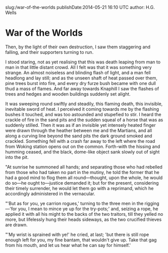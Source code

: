 slug:/war-of-the-worlds
publishDate:2014-05-21 16:10 UTC
author: H.G. Wells

War of the Worlds
============================

Then, by the light of their own destruction, I saw them staggering and falling, and their supporters turning to run.

I stood staring, not as yet realising that this was death leaping from man to man in that little distant crowd.  All I felt was that it was something very strange.  An almost noiseless and blinding flash of light, and a man fell headlong and lay still; and as the unseen shaft of heat passed over them, pine trees burst into fire, and every dry furze bush became with one dull thud a mass of flames.  And far away towards Knaphill I saw the flashes of trees and hedges and wooden buildings suddenly set alight.

It was sweeping round swiftly and steadily, this flaming death, this invisible, inevitable sword of heat.  I perceived it coming towards me by the flashing bushes it touched, and was too astounded and stupefied to stir.  I heard the crackle of fire in the sand pits and the sudden squeal of a horse that was as suddenly stilled.  Then it was as if an invisible yet intensely heated finger were drawn through the heather between me and the Martians, and all along a curving line beyond the sand pits the dark ground smoked and crackled. Something fell with a crash far away to the left where the road from Woking station opens out on the common.  Forth-with the hissing and humming ceased, and the black, dome-like object sank slowly out of sight into the pit.

"At sunrise he summoned all hands; and separating those who had rebelled from those who had taken no part in the mutiny, he told the former that he had a good mind to flog them all round—thought, upon the whole, he would do so—he ought to—justice demanded it; but for the present, considering their timely surrender, he would let them go with a reprimand, which he accordingly administered in the vernacular.

"'But as for you, ye carrion rogues,' turning to the three men in the rigging—'for you, I mean to mince ye up for the try-pots;' and, seizing a rope, he applied it with all his might to the backs of the two traitors, till they yelled no more, but lifelessly hung their heads sideways, as the two crucified thieves are drawn.

"'My wrist is sprained with ye!' he cried, at last; 'but there is still rope enough left for you, my fine bantam, that wouldn't give up. Take that gag from his mouth, and let us hear what he can say for himself.'


